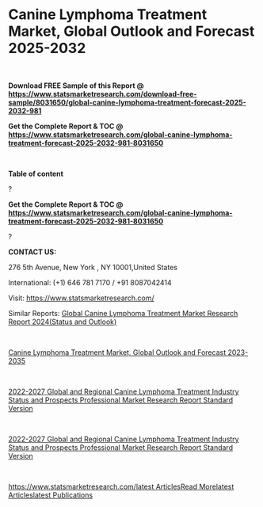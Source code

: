 <h1>Canine Lymphoma Treatment Market, Global Outlook and Forecast 2025-2032</h1><br/><p><strong>Download FREE Sample of this Report @ <a href="https://www.statsmarketresearch.com/download-free-sample/8031650/global-canine-lymphoma-treatment-forecast-2025-2032-981">https://www.statsmarketresearch.com/download-free-sample/8031650/global-canine-lymphoma-treatment-forecast-2025-2032-981</a></strong></p>
 
 
 
 <div><b>Get the Complete Report & TOC @ <a href="https://www.statsmarketresearch.com/global-canine-lymphoma-treatment-forecast-2025-2032-981-8031650">https://www.statsmarketresearch.com/global-canine-lymphoma-treatment-forecast-2025-2032-981-8031650</a></b></div>
 
 
 
 <p><br />
 
 <b>Table of content</b></p>
 
 
 
 <p>? </p>
 
 
 
 <div><b>Get the Complete Report & TOC @ <a href="https://www.statsmarketresearch.com/global-canine-lymphoma-treatment-forecast-2025-2032-981-8031650">https://www.statsmarketresearch.com/global-canine-lymphoma-treatment-forecast-2025-2032-981-8031650</a></b></div>
 
 
 
 <p>? </p>
 
 
 
 <p><b>CONTACT US:</b><br />
 
 276 5th Avenue, New York , NY 10001,United States<br />
 
 International: (+1) 646 781 7170 / +91 8087042414<br />
 
 Visit: <a href="https://www.statsmarketresearch.com/">https://www.statsmarketresearch.com/</a><br />
 
 Similar Reports: <a href="https://www.statsmarketresearch.com/global-canine-lymphoma-treatment-forecast-2025-2032-981-8031650">Global Canine Lymphoma Treatment Market Research Report 2024(Status and Outlook)</a><br />
 
 <br />
 
 <a href="https://www.statsmarketresearch.com/global-canine-lymphoma-treatment-forecast-2025-2032-981-8031650">Canine Lymphoma Treatment Market, Global Outlook and Forecast 2023-2035</a><br />
 
 <br />
 
 <a href="https://www.statsmarketresearch.com/global-canine-lymphoma-treatment-forecast-2025-2032-981-8031650">2022-2027 Global and Regional Canine Lymphoma Treatment Industry Status and Prospects Professional Market Research Report Standard Version</a><br />
 
 <br />
 
 <a href="https://www.statsmarketresearch.com/global-canine-lymphoma-treatment-forecast-2025-2032-981-8031650">2022-2027 Global and Regional Canine Lymphoma Treatment Industry Status and Prospects Professional Market Research Report Standard Version</a><br />
 
 <br />
 
 <a href="https://gyeongbokgung.com">https://www.statsmarketresearch.com/</a><a href="https://hallyeomaritime.com">latest Articles</a><a href="https://jingwansa.com">Read More</a><a href="https://nguoiviet.jp/">latest Articles</a><a href="https://www.intelmarketresearch.com/">latest Publications</a></p>